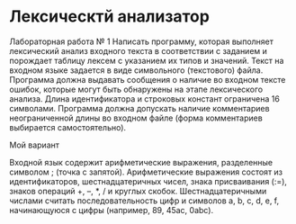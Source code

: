 # Лексическтй анализатор
 
Лабораторная работа № 1
Написать программу, которая выполняет лексический анализ входного текста в
соответствии с заданием и порождает таблицу лексем с указанием их типов и значений.
Текст на входном языке задается в виде символьного (текстового) файла. Программа
должна выдавать сообщения о наличие во входном тексте ошибок, которые могут быть
обнаружены на этапе лексического анализа.
Длина идентификатора и строковых констант ограничена 16 символами.
Программа должна допускать наличие комментариев неограниченной длины во входном
файле (форма комментариев выбирается самостоятельно).

Мой вариант

Входной язык содержит арифметические выражения, разделенные символом ; (точка с
запятой). Арифметические выражения состоят из идентификаторов, шестнадцатеричных
чисел, знака присваивания (:=), знаков операций +, –, *, / и круглых скобок.
Шестнадцатеричными числами считать последовательность цифр и символов a, b, c, d, e,
f, начинающуюся с цифры (например, 89, 45ac, 0abc).
